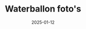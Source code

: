 ---
date: 2025-01-12
title: Waterballon foto's
categories: ["Waterballon foto's"]
resources:
  - src: 
    params:
      cover: true
---